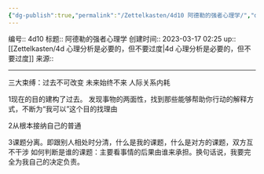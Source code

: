```yaml
---
{"dg-publish":true,"permalink":"/Zettelkasten/4d10 阿德勒的强者心理学/","dgPassFrontmatter":true}
---
```


编号:: 4d10
标题:: 阿德勒的强者心理学
创建时间:: 2023-03-17 02:25
up:: [[Zettelkasten/4d 心理分析是必要的，但不要过度\|4d 心理分析是必要的，但不要过度]]
来源:: 

---
三大束缚：过去不可改变 未来始终不来 人际关系内耗

1现在的目的建构了过去。
发现事物的两面性，找到那些能够帮助你行动的解释方式，不断为“我可以”这个目的找理由

2从根本接纳自己的普通

3课题分离。即跟别人相处时分清，什么是我的课题，什么是对方的课题，双方互不干涉
如何判断是谁的课题：主要看事情的后果由谁来承担。换句话说，我要完全为我自己的决定负责。